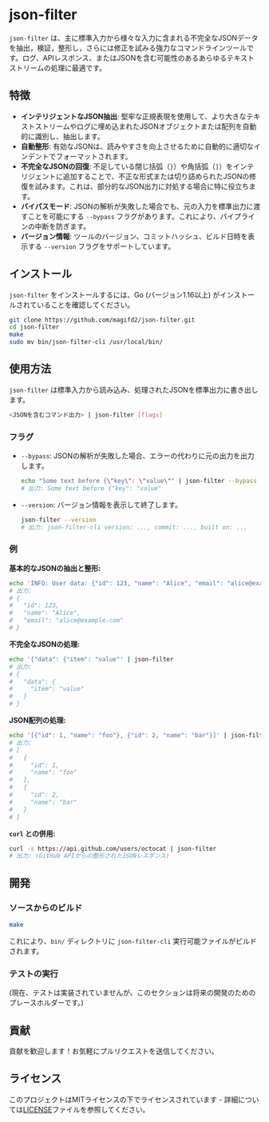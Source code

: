 # json-filter

`json-filter` は、主に標準入力から様々な入力に含まれる不完全なJSONデータを抽出，検証，整形し，さらには修正を試みる強力なコマンドラインツールです。ログ、APIレスポンス、またはJSONを含む可能性のあるあらゆるテキストストリームの処理に最適です。

## 特徴

- **インテリジェントなJSON抽出**: 堅牢な正規表現を使用して、より大きなテキストストリームやログに埋め込まれたJSONオブジェクトまたは配列を自動的に識別し、抽出します。
- **自動整形**: 有効なJSONは、読みやすさを向上させるために自動的に適切なインデントでフォーマットされます。
- **不完全なJSONの回復**: 不足している閉じ括弧（`}`）や角括弧（`]`）をインテリジェントに追加することで、不正な形式または切り詰められたJSONの修復を試みます。これは、部分的なJSON出力に対処する場合に特に役立ちます。
- **バイパスモード**: JSONの解析が失敗した場合でも、元の入力を標準出力に渡すことを可能にする `--bypass` フラグがあります。これにより、パイプラインの中断を防ぎます。
- **バージョン情報**: ツールのバージョン、コミットハッシュ、ビルド日時を表示する `--version` フラグをサポートしています。

## インストール

`json-filter` をインストールするには、Go (バージョン1.16以上) がインストールされていることを確認してください。

```bash
git clone https://github.com/magifd2/json-filter.git
cd json-filter
make
sudo mv bin/json-filter-cli /usr/local/bin/
```

## 使用方法

`json-filter` は標準入力から読み込み、処理されたJSONを標準出力に書き出します。

```bash
<JSONを含むコマンド出力> | json-filter [flags]
```

### フラグ

-   `--bypass`: JSONの解析が失敗した場合、エラーの代わりに元の出力を出力します。
    ```bash
    echo "Some text before {\"key\": \"value\"" | json-filter --bypass
    # 出力: Some text before {"key": "value"
    ```
-   `--version`: バージョン情報を表示して終了します。
    ```bash
    json-filter --version
    # 出力: json-filter-cli version: ..., commit: ..., built on: ...
    ```

### 例

**基本的なJSONの抽出と整形:**

```bash
echo 'INFO: User data: {"id": 123, "name": "Alice", "email": "alice@example.com"}' | json-filter
# 出力:
# {
#   "id": 123,
#   "name": "Alice",
#   "email": "alice@example.com"
# }
```

**不完全なJSONの処理:**

```bash
echo '{"data": {"item": "value"' | json-filter
# 出力:
# {
#   "data": {
#     "item": "value"
#   }
# }
```

**JSON配列の処理:**

```bash
echo '[{"id": 1, "name": "foo"}, {"id": 2, "name": "bar"}]' | json-filter
# 出力:
# [
#   {
#     "id": 1,
#     "name": "foo"
#   },
#   {
#     "id": 2,
#     "name": "bar"
#   }
# ]
```

**`curl` との併用:**

```bash
curl -s https://api.github.com/users/octocat | json-filter
# 出力: (GitHub APIからの整形されたJSONレスポンス)
```

## 開発

### ソースからのビルド

```bash
make
```

これにより、`bin/` ディレクトリに `json-filter-cli` 実行可能ファイルがビルドされます。

### テストの実行

(現在、テストは実装されていませんが、このセクションは将来の開発のためのプレースホルダーです。)

## 貢献

貢献を歓迎します！お気軽にプルリクエストを送信してください。

## ライセンス

このプロジェクトはMITライセンスの下でライセンスされています - 詳細については[LICENSE](LICENSE)ファイルを参照してください。


